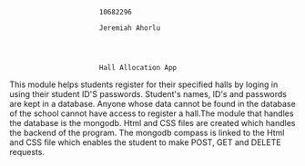                           10682296
                          
                          Jeremiah Ahorlu
                          
                          
                          
                          
                          Hall Allocation App

This module helps students register for their specified halls by loging in using their student ID'S passwords. Student's names, ID's and passwords are kept in a database. Anyone whose data cannot be found in the database of the school cannot have access to register a hall.The module that handles the database is the mongodb.
Html and CSS files are created which handles the backend of the program.
The mongodb compass is linked to the Html and CSS file which enables the student to make POST, GET and DELETE requests.
